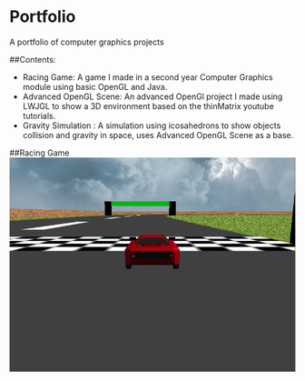 # Portfolio
A portfolio of computer graphics projects

##Contents:
<ul>
<li>Racing Game: A game I made in a second year Computer Graphics module using basic OpenGL and Java.</li>
<li>Advanced OpenGL Scene: An advanced OpenGl project I made  using LWJGL to show a 3D environment based on the thinMatrix youtube tutorials.</li>
<li>Gravity Simulation : A simulation using icosahedrons to show objects collision and gravity in space, uses Advanced OpenGL Scene as a base. </li>
</ul>

##Racing Game
![alt tag](media/Racing-Game1.png)
